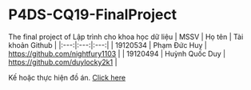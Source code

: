 # P4DS-CQ19-FinalProject
The final project of Lập trình cho khoa học dữ liệu
| MSSV | Họ tên | Tài khoản Github |
|:---:|:---:|:---:|
| 19120534 | Phạm Đức Huy | https://github.com/nightfury1103 |
| 19120494 | Huỳnh Quốc Duy | https://github.com/duylocky2k1 |


Kế hoặc thực hiện đồ án. [Click here](https://nightfuryhuy.notion.site/efa99c4738de4059835faa0af50bc5c4?v=095daea9bdcd44d28134ec9e12bc5dfe)
